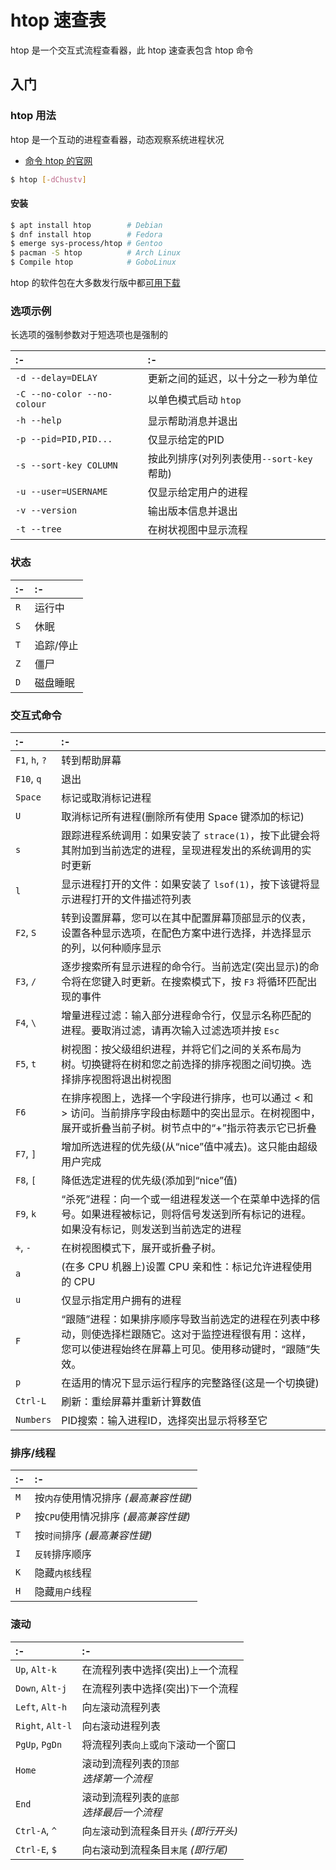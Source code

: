 htop 速查表
===

htop 是一个交互式流程查看器，此 htop 速查表包含 htop 命令

入门
----

### htop 用法

htop 是一个互动的进程查看器，动态观察系统进程状况

- [命令 htop 的官网](https://htop.sourceforge.net/)

```bash
$ htop [-dChustv]
```

#### 安装

```bash
$ apt install htop        # Debian
$ dnf install htop        # Fedora
$ emerge sys-process/htop # Gentoo
$ pacman -S htop          # Arch Linux
$ Compile htop            # GoboLinux
```

htop 的软件包在大多数发行版中都[可用下载](https://htop.dev/downloads.html)

### 选项示例
<!--rehype:wrap-class=col-span-2-->

长选项的强制参数对于短选项也是强制的

:- | :-
:- | :-
`-d --delay=DELAY` | 更新之间的延迟，以十分之一秒为单位
`-C --no-color --no-colour` | 以单色模式启动 `htop`
`-h --help` | 显示帮助消息并退出
`-p --pid=PID,PID...` | 仅显示给定的PID
`-s --sort-key COLUMN` | 按此列排序(对列列表使用`--sort-key`帮助)
`-u --user=USERNAME` | 仅显示给定用户的进程
`-v --version` | 输出版本信息并退出
`-t --tree` | 在树状视图中显示流程

### 状态

:- | :-
:- | :-
`R`  | 运行中
`S`  | 休眠
`T`  | 追踪/停止
`Z`  | 僵尸
`D`  | 磁盘睡眠
<!--rehype:className=shortcuts-->

### 交互式命令
<!--rehype:wrap-class=col-span-2 row-span-3-->

:- | :-
:- | :-
`F1`, `h`, `?` | 转到帮助屏幕
`F10`, `q` | 退出
`Space` | 标记或取消标记进程
`U` | 取消标记所有进程(删除所有使用 Space 键添加的标记)
`s` | 跟踪进程系统调用：如果安装了 `strace(1)`，按下此键会将其附加到当前选定的进程，呈现进程发出的系统调用的实时更新
`l` | 显示进程打开的文件：如果安装了 `lsof(1)`，按下该键将显示进程打开的文件描述符列表
`F2`, `S` | 转到设置屏幕，您可以在其中配置屏幕顶部显示的仪表，设置各种显示选项，在配色方案中进行选择，并选择显示的列，以何种顺序显示
`F3`, `/` | 逐步搜索所有显示进程的命令行。当前选定(突出显示)的命令将在您键入时更新。在搜索模式下，按 `F3` 将循环匹配出现的事件
`F4`, `\` | 增量进程过滤：输入部分进程命令行，仅显示名称匹配的进程。要取消过滤，请再次输入过滤选项并按 `Esc`
`F5`, `t` | 树视图：按父级组织进程，并将它们之间的关系布局为树。切换键将在树和您之前选择的排序视图之间切换。选择排序视图将退出树视图
`F6` | 在排序视图上，选择一个字段进行排序，也可以通过 < 和 > 访问。当前排序字段由标题中的突出显示。在树视图中，展开或折叠当前子树。树节点中的“+”指示符表示它已折叠
`F7`, `]` | 增加所选进程的优先级(从“nice”值中减去)。这只能由超级用户完成
`F8`, `[` | 降低选定进程的优先级(添加到“nice”值)
`F9`, `k` | “杀死”进程：向一个或一组进程发送一个在菜单中选择的信号。如果进程被标记，则将信号发送到所有标记的进程。如果没有标记，则发送到当前选定的进程
`+`, `-` | 在树视图模式下，展开或折叠子树。
`a` | (在多 CPU 机器上)设置 CPU 亲和性：标记允许进程使用的 CPU
`u` | 仅显示指定用户拥有的进程
`F` | “跟随”进程：如果排序顺序导致当前选定的进程在列表中移动，则使选择栏跟随它。这对于监控进程很有用：这样，您可以使进程始终在屏幕上可见。使用移动键时，“跟随”失效。
`p` | 在适用的情况下显示运行程序的完整路径(这是一个切换键)
`Ctrl-L` | 刷新：重绘屏幕并重新计算数值
`Numbers` | PID搜索：输入进程ID，选择突出显示将移至它
<!--rehype:className=shortcuts-->

### 排序/线程

:- | :-
:- | :-
`M` | 按`内存`使用情况排序 _(最高兼容性键)_
`P` | 按`CPU`使用情况排序 _(最高兼容性键)_
`T` | 按`时间`排序 _(最高兼容性键)_
`I` | `反转`排序顺序
`K` | 隐藏`内核`线程
`H` | 隐藏`用户`线程
<!--rehype:className=shortcuts-->

### 滚动

:- | :-
:- | :-
`Up`, `Alt-k` | 在流程列表中选择(突出)`上`一个流程
`Down`, `Alt-j` | 在流程列表中选择(突出)`下`一个流程
`Left`, `Alt-h` | 向`左`滚动流程列表
`Right`, `Alt-l` | 向`右`滚动进程列表
`PgUp`, `PgDn` | 将流程列表`向上`或`向下`滚动一个窗口
`Home` | 滚动到流程列表的`顶部` <br /> _选择第一个流程_
`End` | 滚动到流程列表的`底部` <br /> _选择最后一个流程_
`Ctrl-A`, `^` | 向`左`滚动到流程条目`开头` _(即行开头)_
`Ctrl-E`, `$` | 向`右`滚动到流程条目`末尾` _(即行尾)_
<!--rehype:className=shortcuts-->